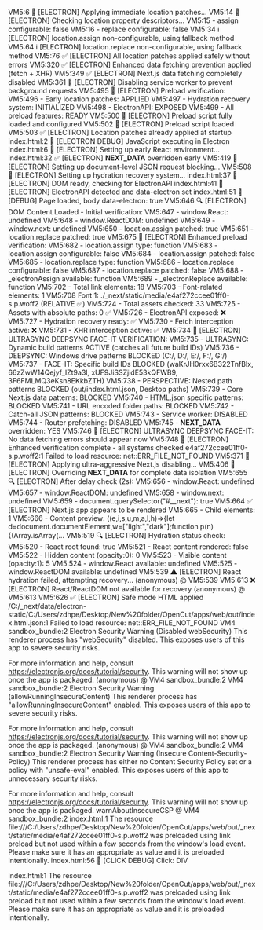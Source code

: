 VM5:6 🔧 [ELECTRON] Applying immediate location patches...
VM5:14 🔧 [ELECTRON] Checking location property descriptors...
VM5:15 - assign configurable: false
VM5:16 - replace configurable: false
VM5:34 ℹ️ [ELECTRON] location.assign non-configurable, using fallback method
VM5:64 ℹ️ [ELECTRON] location.replace non-configurable, using fallback method
VM5:76 ✅ [ELECTRON] All location patches applied safely without errors
VM5:320 ✅ [ELECTRON] Enhanced data fetching prevention applied (fetch + XHR)
VM5:349 ✅ [ELECTRON] Next.js data fetching completely disabled
VM5:361 🚫 [ELECTRON] Disabling service worker to prevent background requests
VM5:495 🎯 [ELECTRON] Preload verification:
VM5:496 - Early location patches: APPLIED
VM5:497 - Hydration recovery system: INITIALIZED
VM5:498 - ElectronAPI: EXPOSED
VM5:499 - All preload features: READY
VM5:500 🚀 [ELECTRON] Preload script fully loaded and configured
VM5:502 🚀 [ELECTRON] Preload script loaded
VM5:503 ✅ [ELECTRON] Location patches already applied at startup
index.html:2 🚀 [ELECTRON DEBUG] JavaScript executing in Electron
index.html:6 🔧 [ELECTRON] Setting up early React environment...
index.html:32 ✅ [ELECTRON] __NEXT_DATA__ overridden early
VM5:419 🔧 [ELECTRON] Setting up document-level JSON request blocking...
VM5:508 🔄 [ELECTRON] Setting up hydration recovery system...
index.html:37 🚀 [ELECTRON] DOM ready, checking for ElectronAPI
index.html:41 🚀 [ELECTRON] ElectronAPI detected and data-electron set
index.html:51 🚀 [DEBUG] Page loaded, body data-electron: true
VM5:646 🔍 [ELECTRON] DOM Content Loaded - Initial verification:
VM5:647 - window.React: undefined
VM5:648 - window.ReactDOM: undefined
VM5:649 - window.next: undefined
VM5:650 - location.assign patched: true
VM5:651 - location.replace patched: true
VM5:675 🎯 [ELECTRON] Enhanced preload verification:
VM5:682 - location.assign type: function
VM5:683 - location.assign configurable: false
VM5:684 - location.assign patched: false
VM5:685 - location.replace type: function
VM5:686 - location.replace configurable: false
VM5:687 - location.replace patched: false
VM5:688 - _electronAssign available: function
VM5:689 - _electronReplace available: function
VM5:702 - Total link elements: 18
VM5:703 - Font-related elements: 1
VM5:708   Font 1: ./_next/static/media/e4af272ccee01ff0-s.p.woff2 (RELATIVE ✅)
VM5:724 - Total assets checked: 33
VM5:725 - Assets with absolute paths: 0 ✅
VM5:726 - ElectronAPI exposed: ❌
VM5:727 - Hydration recovery ready: ✅
VM5:730 - Fetch interception active: ❌
VM5:731 - XHR interception active: ✅
VM5:734 🎯 [ELECTRON] ULTRASYNC DEEPSYNC FACE-IT VERIFICATION:
VM5:735 - ULTRASYNC: Dynamic build patterns ACTIVE (catches all future build IDs)
VM5:736 - DEEPSYNC: Windows drive patterns BLOCKED (C:/, D:/, E:/, F:/, G:/)
VM5:737 - FACE-IT: Specific build IDs BLOCKED (waKrJH0rxx6B322TnfBIx, 66zZwW14Qejyf_lZt9a3l, xUF9JiSSZjidE53kQFWB9, 3F6FMLMQ3eKsn8EKkbZTH)
VM5:738 - PERSPECTIVE: Nested path patterns BLOCKED (out/index.html.json, Desktop paths)
VM5:739 - Core Next.js data patterns: BLOCKED
VM5:740 - HTML.json specific patterns: BLOCKED
VM5:741 - URL encoded folder paths: BLOCKED
VM5:742 - Catch-all JSON patterns: BLOCKED
VM5:743 - Service worker: DISABLED
VM5:744 - Router prefetching: DISABLED
VM5:745 - __NEXT_DATA__ overridden: YES
VM5:746 🚫 [ELECTRON] ULTRASYNC DEEPSYNC FACE-IT: No data fetching errors should appear now
VM5:748 🚀 [ELECTRON] Enhanced verification complete - all systems checked
e4af272ccee01ff0-s.p.woff2:1  Failed to load resource: net::ERR_FILE_NOT_FOUND
VM5:371 🔧 [ELECTRON] Applying ultra-aggressive Next.js disabling...
VM5:406 🔧 [ELECTRON] Overriding __NEXT_DATA__ for complete data isolation
VM5:655 🔍 [ELECTRON] After delay check (2s):
VM5:656 - window.React: undefined
VM5:657 - window.ReactDOM: undefined
VM5:658 - window.next: undefined
VM5:659 - document.querySelector("#__next"): true
VM5:664 ✅ [ELECTRON] Next.js app appears to be rendered
VM5:665 - Child elements: 1
VM5:666 - Content preview: ((e,i,s,u,m,a,l,h)=>{let d=document.documentElement,w=["light","dark"];function p(n){(Array.isArray(...
VM5:519 🔍 [ELECTRON] Hydration status check:
VM5:520 - React root found: true
VM5:521 - React content rendered: false
VM5:522 - Hidden content (opacity:0): 0
VM5:523 - Visible content (opacity:1): 5
VM5:524 - window.React available: undefined
VM5:525 - window.ReactDOM available: undefined
VM5:539 ⚠️ [ELECTRON] React hydration failed, attempting recovery...
(anonymous) @ VM5:539
VM5:613 ❌ [ELECTRON] React/ReactDOM not available for recovery
(anonymous) @ VM5:613
VM5:626 ✅ [ELECTRON] Safe mode HTML applied
/C:/_next/data/electron-static/C:/Users/zdhpe/Desktop/New%20folder/OpenCut/apps/web/out/index.html.json:1  Failed to load resource: net::ERR_FILE_NOT_FOUND
VM4 sandbox_bundle:2 Electron Security Warning (Disabled webSecurity) This renderer process has "webSecurity" disabled. This
  exposes users of this app to severe security risks.

For more information and help, consult
https://electronjs.org/docs/tutorial/security.
This warning will not show up
once the app is packaged.
(anonymous) @ VM4 sandbox_bundle:2
VM4 sandbox_bundle:2 Electron Security Warning (allowRunningInsecureContent) This renderer process has "allowRunningInsecureContent"
  enabled. This exposes users of this app to severe security risks.

  
For more information and help, consult
https://electronjs.org/docs/tutorial/security.
This warning will not show up
once the app is packaged.
(anonymous) @ VM4 sandbox_bundle:2
VM4 sandbox_bundle:2 Electron Security Warning (Insecure Content-Security-Policy) This renderer process has either no Content Security
  Policy set or a policy with "unsafe-eval" enabled. This exposes users of
  this app to unnecessary security risks.

For more information and help, consult
https://electronjs.org/docs/tutorial/security.
This warning will not show up
once the app is packaged.
warnAboutInsecureCSP @ VM4 sandbox_bundle:2
index.html:1 The resource file:///C:/Users/zdhpe/Desktop/New%20folder/OpenCut/apps/web/out/_next/static/media/e4af272ccee01ff0-s.p.woff2 was preloaded using link preload but not used within a few seconds from the window's load event. Please make sure it has an appropriate `as` value and it is preloaded intentionally.
index.html:56 🚀 [CLICK DEBUG] Click: DIV 
              
              
index.html:1 The resource file:///C:/Users/zdhpe/Desktop/New%20folder/OpenCut/apps/web/out/_next/static/media/e4af272ccee01ff0-s.p.woff2 was preloaded using link preload but not used within a few seconds from the window's load event. Please make sure it has an appropriate `as` value and it is preloaded intentionally.

